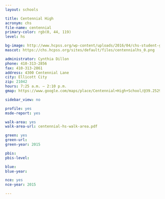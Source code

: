 ```yaml
---
layout: schools

title: Centennial High
acronym: chs
file-name: centennial
primary-color: rgb(0, 44, 119)
level: hs

bg-image: http://www.hcpss.org/wp-content/uploads/2016/04/chs-student-group.jpg
mascot: https://chs.hcpss.org/sites/default/files/centennialhs_0.png

administrator: Cynthia Dillon
phone: 410-313-2856
fax: 410-313-2861
address: 4300 Centennial Lane
city: Ellicott City
zip: 21042
hours: 7:25 a.m. – 2:10 p.m.
gmap: https://www.google.com/maps/place/Centennial+High+School/@39.2529102,-76.8708201,17z/data=!3m1!4b1!4m2!3m1!1s0x89c820604e1a9207:0xb6b2d1c00662a6d5?hl=en

sidebar_view: no

profile: yes
msde-report: yes

walk-area: yes
walk-area-url: centennial-hs-walk-area.pdf

green: yes
green-url:
green-year: 2015

pbis:
pbis-level:

blue: 
blue-year: 

nce: yes
nce-year: 2015

---
```

